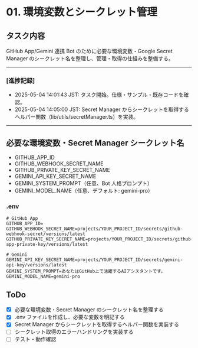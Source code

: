 # 01. 環境変数とシークレット管理

## タスク内容

GitHub App/Gemini 連携 Bot のために必要な環境変数・Google Secret Manager のシークレット名を整理し、管理・取得の仕組みを整備する。

---

### [進捗記録]

- 2025-05-04 14:01:43 JST: タスク開始。仕様・サンプル・既存コードを確認。
- 2025-05-04 14:05:00 JST: Secret Manager からシークレットを取得するヘルパー関数（lib/utils/secretManager.ts）を実装。

---

## 必要な環境変数・Secret Manager シークレット名

- GITHUB_APP_ID
- GITHUB_WEBHOOK_SECRET_NAME
- GITHUB_PRIVATE_KEY_SECRET_NAME
- GEMINI_API_KEY_SECRET_NAME
- GEMINI_SYSTEM_PROMPT（任意、Bot 人格プロンプト）
- GEMINI_MODEL_NAME（任意、デフォルト: gemini-pro）

### .env

```
# GitHub App
GITHUB_APP_ID=
GITHUB_WEBHOOK_SECRET_NAME=projects/YOUR_PROJECT_ID/secrets/github-webhook-secret/versions/latest
GITHUB_PRIVATE_KEY_SECRET_NAME=projects/YOUR_PROJECT_ID/secrets/github-app-private-key/versions/latest

# Gemini
GEMINI_API_KEY_SECRET_NAME=projects/YOUR_PROJECT_ID/secrets/gemini-api-key/versions/latest
GEMINI_SYSTEM_PROMPT=あなたはGitHub上で活躍するAIアシスタントです。
GEMINI_MODEL_NAME=gemini-pro
```

## ToDo

- [x] 必要な環境変数・Secret Manager のシークレット名を整理する
- [x] .env ファイルを作成し、必要な変数を明記する
- [x] Secret Manager からシークレットを取得するヘルパー関数を実装する
- [ ] シークレット取得のエラーハンドリングを実装する
- [ ] テスト・動作確認
